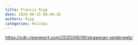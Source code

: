 ```yaml
---
title: Francis Ripp
date: 2020-06-15 08:40:36
authors: Ripp
categories: Holiday
---
```


 https://cdn.rippreport.com/2020/06/06/strawman-spiderweb/